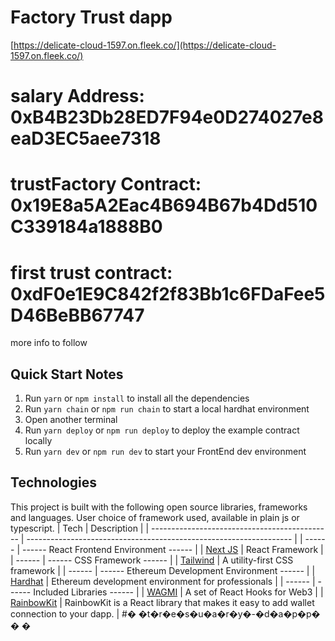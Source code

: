 # Factory Trust dapp

[https://delicate-cloud-1597.on.fleek.co/](https://delicate-cloud-1597.on.fleek.co/)

# salary Address: 0xB4B23Db28ED7F94e0D274027e8eaD3EC5aee7318

# trustFactory Contract: 0x19E8a5A2Eac4B694B67b4Dd510C339184a1888B0

# first trust contract: 0xdF0e1E9C842f2f83Bb1c6FDaFee5D46BeBB67747

more info to follow

## Quick Start Notes

1.  Run `yarn` or `npm install` to install all the dependencies
2.  Run `yarn chain` or `npm run chain` to start a local hardhat environment
3.  Open another terminal
4.  Run `yarn deploy` or `npm run deploy` to deploy the example contract locally
5.  Run `yarn dev` or `npm run dev` to start your FrontEnd dev environment

## Technologies

This project is built with the following open source libraries, frameworks and languages. User choice of framework used, available in plain js or typescript.
| Tech | Description |
| --------------------------------------------- | ------------------------------------------------------------------ |
| ------ | ------ React Frontend Environment ------ |
| [Next JS](https://nextjs.org/) | React Framework |
| ------ | ------ CSS Framework ------ |
| [Tailwind](https://tailwindcss.com/) | A utility-first CSS framework |
| ------ | ------ Ethereum Development Environment ------ |
| [Hardhat](https://hardhat.org/) | Ethereum development environment for professionals |
| ------ | ------ Included Libraries ------ |
| [WAGMI](https://wagmi.sh/) | A set of React Hooks for Web3 |
| [RainbowKit](https://www.rainbowkit.com/docs/introduction) | RainbowKit is a React library that makes it easy to add wallet connection to your dapp. |
#� �t�r�e�s�u�a�r�y�-�d�a�p�p�
�
�
